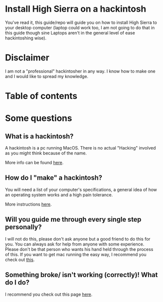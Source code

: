 # Install High Sierra on a hackintosh

You've read it, this guide/repo will guide you on how to install High Sierra to your desktop computer (laptop could work too, I am not going to do that in this guide though sine Laptops aren't in the general 
level of ease hackintoshing wise).

# Disclaimer

I am not a "professional" hackintosher in any way. I know how to make one and I would like to spread my knowledge.

# Table of contents


# Some questions

## What is a hackintosh?

A hackintosh is a pc running MacOS. There is no actual "Hacking" involved as you might think because of the name. 

More info can be found [here](https://www.lifewire.com/what-is-hackintosh-832719).

## How do I "make" a hackintosh?

You will need a list of your computer's specifications, a general idea of how an operating system works and a high pain tolerance.

More instructions [here](../blob/master/Pre-Install).

## Will you guide me through every single step personally?

I will not do this, please don't ask anyone but a good friend to do this for you. You can always ask for help from anyone with some experience. Please don't be that person who wants his hand held through the process of this. If you want to get mac running the easy way, I recommend you check out [this](https://www.apple.com/mac/).

## Something broke/ isn't working (correctly)! What do I do?

I recommend you check out this page [here](.../blob/master/Troubleshooting).